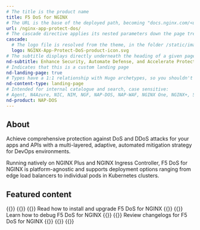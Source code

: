 ```yaml
---
# The title is the product name
title: F5 DoS for NGINX
# The URL is the base of the deployed path, becoming "docs.nginx.com/<url>/<other-pages>"
url: /nginx-app-protect-dos/
# The cascade directive applies its nested parameters down the page tree until overwritten
cascade:
  # The logo file is resolved from the theme, in the folder /static/images/icons/
  logo: NGINX-App-Protect-DoS-product-icon.svg
# The subtitle displays directly underneath the heading of a given page
nd-subtitle: Enhance Security, Automate Defense, and Accelerate Protection with NGINX
# Indicates that this is a custom landing page
nd-landing-page: true
# Types have a 1:1 relationship with Hugo archetypes, so you shouldn't need to change this
nd-content-type: landing-page
# Intended for internal catalogue and search, case sensitive:
# Agent, N4Azure, NIC, NIM, NGF, NAP-DOS, NAP-WAF, NGINX One, NGINX+, Solutions, Unit
nd-product: NAP-DOS
---
```


## About
Achieve comprehensive protection against DoS and DDoS attacks for your apps and APIs with a multi-layered, adaptive, automated mitigation strategy for DevOps environments. 

Running natively on NGINX Plus and NGINX Ingress Controller, F5 DoS for NGINX is platform-agnostic and supports deployment options ranging from edge load balancers to individual pods in Kubernetes clusters.

## Featured content
[//]: # "You can add a maximum of three cards: any extra will not display."
[//]: # "One card will take full width page: two will take half width each. Three will stack like an inverse pyramid."
[//]: # "Some examples of content could be the latest release note, the most common install path, and a popular new feature."

{{<card-layout>}}
  {{<card-section showAsCards="true" isFeaturedSection="true">}}
    {{<card title="Deployment" titleUrl="/nginx-app-protect-dos/deployment-guide/learn-about-deployment/">}}
      Read how to install and upgrade F5 DoS for NGINX
    {{</card>}}
    <!-- The titleURL and icon are both optional -->
    <!-- Lucide icon names can be found at https://lucide.dev/icons/ -->
    {{<card title="Troubleshooting" titleUrl="/nginx-app-protect-dos/troubleshooting-guide/how-to-troubleshoot/">}}
      Learn how to debug F5 DoS for NGINX
    {{</card>}}
    {{<card title="Releases" titleUrl="/nginx-app-protect-dos/releases/" icon="clock-alert">}}
      Review changelogs for F5 DoS for NGINX
    {{</card>}}
  {{</card-section>}}
{{</card-layout>}}